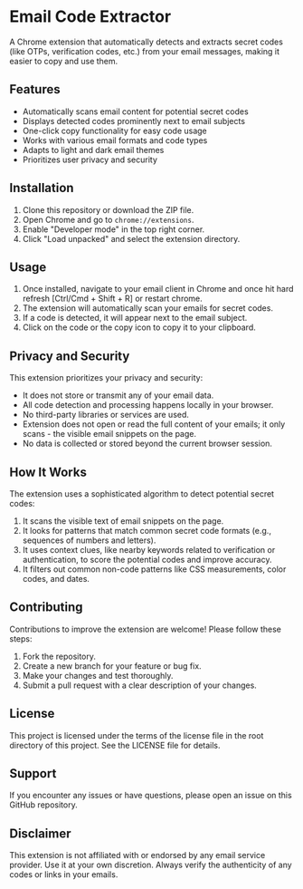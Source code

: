 # Email Code Extractor

A Chrome extension that automatically detects and extracts secret codes (like OTPs, verification codes, etc.) from your email messages, making it easier to copy and use them.

## Features

- Automatically scans email content for potential secret codes
- Displays detected codes prominently next to email subjects
- One-click copy functionality for easy code usage
- Works with various email formats and code types
- Adapts to light and dark email themes
- Prioritizes user privacy and security

## Installation

1. Clone this repository or download the ZIP file.
2. Open Chrome and go to `chrome://extensions`.
3. Enable "Developer mode" in the top right corner.
4. Click "Load unpacked" and select the extension directory.

## Usage

1. Once installed, navigate to your email client in Chrome and once hit hard refresh [Ctrl/Cmd + Shift + R] or restart chrome.
2. The extension will automatically scan your emails for secret codes.
3. If a code is detected, it will appear next to the email subject.
4. Click on the code or the copy icon to copy it to your clipboard.

## Privacy and Security
 
This extension prioritizes your privacy and security:

- It does not store or transmit any of your email data.
- All code detection and processing happens locally in your browser.
- No third-party libraries or services are used.
- Extension does not open or read the full content of your emails; it only scans - the visible email snippets on the page.
- No data is collected or stored beyond the current browser session.

## How It Works

The extension uses a sophisticated algorithm to detect potential secret codes:

1. It scans the visible text of email snippets on the page.
2. It looks for patterns that match common secret code formats (e.g., sequences of numbers and letters).
3. It uses context clues, like nearby keywords related to verification or authentication, to score the potential codes and improve accuracy.
4. It filters out common non-code patterns like CSS measurements, color codes, and dates.

## Contributing

Contributions to improve the extension are welcome! Please follow these steps:

1. Fork the repository.
2. Create a new branch for your feature or bug fix.
3. Make your changes and test thoroughly.
4. Submit a pull request with a clear description of your changes.

## License

This project is licensed under the terms of the license file in the root directory of this project. See the LICENSE file for details.

## Support

If you encounter any issues or have questions, please open an issue on this GitHub repository.

## Disclaimer

This extension is not affiliated with or endorsed by any email service provider. Use it at your own discretion. Always verify the authenticity of any codes or links in your emails.
